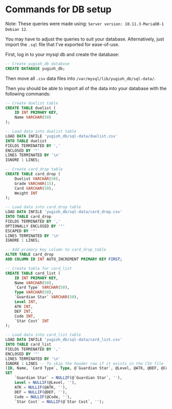 # Commands for DB setup

Note: These queries were made using: 
`Server version: 10.11.3-MariaDB-1 Debian 12`.

You may have to adjust the queries to suit your database. Alternatively, just import the `.sql` file that I've exported for ease-of-use.

First, log in to your mysql db and create the database:

```sql
-- Create yugioh_db database
CREATE DATABASE yugioh_db;
```

Then move all `.csv` data files into `/var/mysql/lib/yugioh_db/sql-data/`.

Then you should be able to import all of the data into your database with the following commands:

```sql
-- Create duelist table
CREATE TABLE duelist (
    ID INT PRIMARY KEY,
    Name VARCHAR(50)
);

-- Load data into duelist table
LOAD DATA INFILE 'yugioh_db/sql-data/duelist.csv'
INTO TABLE duelist
FIELDS TERMINATED BY ','
ENCLOSED BY '"'
LINES TERMINATED BY '\n'
IGNORE 1 LINES;

-- Create card_drop table
CREATE TABLE card_drop (
    Duelist VARCHAR(50),
    Grade VARCHAR(15),
    Card VARCHAR(50),
    Weight INT
);

-- Load data into card_drop table
LOAD DATA INFILE 'yugioh_db/sql-data/card_drop.csv'
INTO TABLE card_drop
FIELDS TERMINATED BY ','
OPTIONALLY ENCLOSED BY '"'
ESCAPED BY '"'
LINES TERMINATED BY '\n'
IGNORE 1 LINES;

-- Add primary key column to card_drop_table
ALTER TABLE card_drop
ADD COLUMN ID INT AUTO_INCREMENT PRIMARY KEY FIRST;

-- Create table for card_list
CREATE TABLE card_list (
    ID INT PRIMARY KEY,
    Name VARCHAR(50),
    `Card Type` VARCHAR(50),
    Type VARCHAR(50),
    `Guardian Star` VARCHAR(50),
    Level INT,
    ATK INT,
    DEF INT,
    Code INT,
    `Star Cost` INT
);

-- Load data into card_list table
LOAD DATA INFILE 'yugioh_db/sql-data/card_list.csv' 
INTO TABLE card_list
FIELDS TERMINATED BY ','
ENCLOSED BY '"'
LINES TERMINATED BY '\n'
IGNORE 1 LINES -- To skip the header row if it exists in the CSV file
(ID, Name, `Card Type`, Type, @`Guardian Star`, @Level, @ATK, @DEF, @Code, @`Star Cost`)
SET
    `Guardian Star` = NULLIF(@`Guardian Star`, ''),
    Level = NULLIF(@Level, ''),
    ATK = NULLIF(@ATK, ''),
    DEF = NULLIF(@DEF, ''),
    Code = NULLIF(@Code, ''),
    `Star Cost` = NULLIF(@`Star Cost`, '');
```

